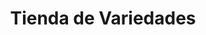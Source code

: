 ---
title: "Tienda de Variedades"
url: /ciudad-satelite/tienda-de-variedades-calle-diego-de-portugal-4/
shop: comodidad
---